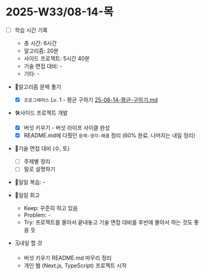 <!-- 예시: 2025-W32/08-06-수 -->

# 2025-W33/08-14-목

- [ ] 학습 시간 기록

  - 총 시간: 6시간
  - 알고리즘: 20분
  - 사이드 프로젝트: 5시간 40분
  - 기술 면접 대비: -
  - 기타: -

- 🧠알고리즘 문제 풀기

  - [x] `프로그래머스` Lv. 1 - 평균 구하기 [25-08-14-평균-구하기.md](/algorithm/programmers/25-08-14-평균-구하기.md)

- 🛠️사이드 프로젝트 개발

  - [x] 버섯 키우기 - 버섯 라이프 사이클 완성
  - [x] README.md에 다뤘던 `문제-생각-해결` 정리 (60% 완료. 나머지는 내일 정리)

- 🤝기술 면접 대비 (수, 토)

  - [ ] 주제별 정리
  - [ ] 말로 설명하기

- 🔄일일 복습: -

- 🔄일일 회고

  - Keep: 꾸준히 하고 있음
  - Problem: -
  - Try: 프로젝트를 몰아서 끝내놓고 기술 면접 대비를 후반에 몰아서 하는 것도 좋을 듯

- 🗓️내일 할 것

  - 버섯 키우기 README.md 마무리 정리
  - 개인 웹 (Next.js, TypeScript) 프로젝트 시작
